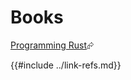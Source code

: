 # Books

[Programming Rust][programming-rust]⮳

[programming-rust]: https://www.oreilly.com/library/view/programming-rust/9781491927274/
{{#include ../link-refs.md}}
